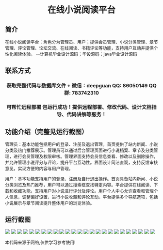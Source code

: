 <p><h1 align="center">在线小说阅读平台</h1></p>

## 简介
在线小说阅读平台：角色分为管理员、用户；提供会员管理、小说分类管理、章节管理、评论管理、论坛交流、在线阅读、书籍评论等功能，支持用户互动并提供个性化阅读体验。    --计算机毕业设计源码；毕设源码；java毕业设计源码


## 联系方式
<p><h3 align="center">获取完整代码与数据库文件 + 微信：deepguan QQ: 86050149 QQ群: 783742310</h3></p>
<p><h3 align="center">可帮忙远程部署 包运行成功！提供远程部署、修改代码、设计文档指导、代码讲解等服务！</h3></p>

## 功能介绍（完整见运行截图）
管理员：基本功能包括用户的登录、注册及退出管理。首页提供了站内新闻、小说分类及热门推荐展示。管理员可以通过后台管理页面进行小说档案、章节及分类管理，进行会员管理及权限审核。管理界面支持会员信息查看、修改以及删除操作，并允许管理小说评分与评论，提升平台互动性。界面设计简洁直观，支持反馈审核意见，实现方便的内容与用户管理。

用户：基本功能支持用户的登录、注册及自行退出操作。首页具备站内新闻、小说分类浏览及热门推荐，用户可以通过搜索框查找特定内容。平台提供在线阅读、下载和收藏功能，支持用户对小说进行评分及评论。用户个人中心允许查看和管理个人信息，调整偏好设置，进行小说收藏和评论互动。平台提供多个导航选项，包括小说展示与章节阅读提升整体用户的浏览体验。


## 运行截图
![](img/001.jpg)
![](img/002.jpg)
![](img/003.jpg)
![](img/004.jpg)
![](img/005.jpg)
![](img/006.jpg)
![](img/007.jpg)
![](img/008.jpg)
![](img/009.jpg)
![](img/010.jpg)
![](img/011.jpg)
![](img/012.jpg)
![](img/013.jpg)
![](img/014.jpg)
![](img/015.jpg)
![](img/016.jpg)
![](img/017.jpg)
![](img/018.jpg)
![](img/019.jpg)
![](img/020.jpg)
![](img/021.jpg)
![](img/022.jpg)
![](img/023.jpg)
![](img/024.jpg)
![](img/025.jpg)

<p>本代码来源于网络,仅供学习参考使用!</p>
